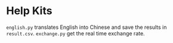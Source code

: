 # Help Kits

`english.py` translates English into Chinese and save the results in `result.csv`.
`exchange.py` get the real time exchange rate. 
